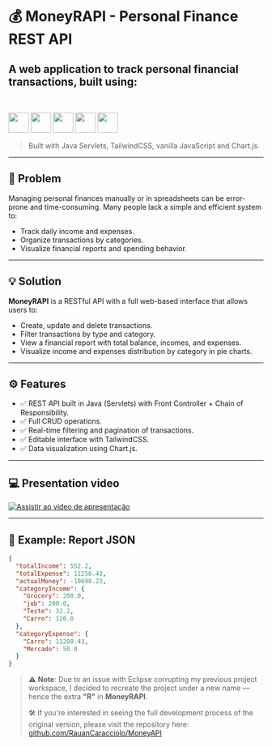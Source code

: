 # 💰 MoneyRAPI - Personal Finance REST API

## A web application to track personal financial transactions, built using:
<br>
<p><img src="https://cdn.jsdelivr.net/gh/devicons/devicon/icons/java/java-original.svg" height="40"/>
<img src="https://cdn.jsdelivr.net/gh/devicons/devicon/icons/html5/html5-original.svg" height="40"/>
<img src="https://cdn.jsdelivr.net/gh/devicons/devicon/icons/javascript/javascript-original.svg" height="40"/>
<img src="https://cdn.jsdelivr.net/gh/devicons/devicon/icons/css3/css3-original.svg" height="40"/>
<img src="https://cdn.jsdelivr.net/gh/devicons/devicon/icons/mysql/mysql-original.svg" height="40"/> </p>

> Built with Java Servlets, TailwindCSS, vanilla JavaScript and Chart.js.

---

## 🧩 Problem

Managing personal finances manually or in spreadsheets can be error-prone and time-consuming. 
Many people lack a simple and efficient system to:

- Track daily income and expenses.
- Organize transactions by categories.
- Visualize financial reports and spending behavior.

---

## 💡 Solution

**MoneyRAPI** is a RESTful API with a full web-based interface that allows users to:

- Create, update and delete transactions.
- Filter transactions by type and category.
- View a financial report with total balance, incomes, and expenses.
- Visualize income and expenses distribution by category in pie charts.

---

## ⚙️ Features

- ✅ REST API built in Java (Servlets) with Front Controller + Chain of Responsibility.
- ✅ Full CRUD operations.
- ✅ Real-time filtering and pagination of transactions.
- ✅ Editable interface with TailwindCSS.
- ✅ Data visualization using Chart.js.

---

## 💻 Presentation video

[![Assistir ao vídeo de apresentação](https://github.com/user-attachments/assets/541a7dd1-b371-49bf-bbee-f5b08ff6e352)](https://youtu.be/0nh9Dpo4peM)



---

## 🧪 Example: Report JSON

```json
{
  "totalIncome": 552.2,
  "totalExpense": 11250.43,
  "actualMoney": -10698.23,
  "categoryIncome": {
    "Grocery": 200.0,
    "job": 200.0,
    "Teste": 32.2,
    "Carro": 120.0
  },
  "categoryExpense": {
    "Carro": 11200.43,
    "Mercado": 50.0
  }
}

```


> ⚠️ **Note**: Due to an issue with Eclipse corrupting my previous project workspace, I decided to recreate the project under a new name — hence the extra **"R"** in **MoneyRAPI**.  
>  
> 🛠️ If you're interested in seeing the full development process of the original version, please visit the repository here: [github.com/RauanCaracciolo/MoneyAPI](https://github.com/RauanCaracciolo/MoneyAPI)


